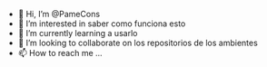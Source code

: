 - 👋 Hi, I’m @PameCons
- 👀 I’m interested in  saber como funciona esto
- 🌱 I’m currently learning  a usarlo
- 💞️ I’m looking to collaborate on  los repositorios de los ambientes
- 📫 How to reach me ...

<!---
PameCons/PameCons is a ✨ special ✨ repository because its `README.md` (this file) appears on your GitHub profile.
You can click the Preview link to take a look at your changes.
--->
